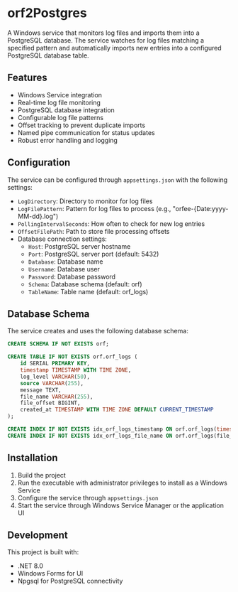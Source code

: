 # orf2Postgres

A Windows service that monitors log files and imports them into a PostgreSQL database. The service watches for log files matching a specified pattern and automatically imports new entries into a configured PostgreSQL database table.

## Features

- Windows Service integration
- Real-time log file monitoring
- PostgreSQL database integration
- Configurable log file patterns
- Offset tracking to prevent duplicate imports
- Named pipe communication for status updates
- Robust error handling and logging

## Configuration

The service can be configured through `appsettings.json` with the following settings:

- `LogDirectory`: Directory to monitor for log files
- `LogFilePattern`: Pattern for log files to process (e.g., "orfee-{Date:yyyy-MM-dd}.log")
- `PollingIntervalSeconds`: How often to check for new log entries
- `OffsetFilePath`: Path to store file processing offsets
- Database connection settings:
  - `Host`: PostgreSQL server hostname
  - `Port`: PostgreSQL server port (default: 5432)
  - `Database`: Database name
  - `Username`: Database user
  - `Password`: Database password
  - `Schema`: Database schema (default: orf)
  - `TableName`: Table name (default: orf_logs)

## Database Schema

The service creates and uses the following database schema:

```sql
CREATE SCHEMA IF NOT EXISTS orf;

CREATE TABLE IF NOT EXISTS orf.orf_logs (
    id SERIAL PRIMARY KEY,
    timestamp TIMESTAMP WITH TIME ZONE,
    log_level VARCHAR(50),
    source VARCHAR(255),
    message TEXT,
    file_name VARCHAR(255),
    file_offset BIGINT,
    created_at TIMESTAMP WITH TIME ZONE DEFAULT CURRENT_TIMESTAMP
);

CREATE INDEX IF NOT EXISTS idx_orf_logs_timestamp ON orf.orf_logs(timestamp);
CREATE INDEX IF NOT EXISTS idx_orf_logs_file_name ON orf.orf_logs(file_name);
```

## Installation

1. Build the project
2. Run the executable with administrator privileges to install as a Windows Service
3. Configure the service through `appsettings.json`
4. Start the service through Windows Service Manager or the application UI

## Development

This project is built with:
- .NET 8.0
- Windows Forms for UI
- Npgsql for PostgreSQL connectivity 